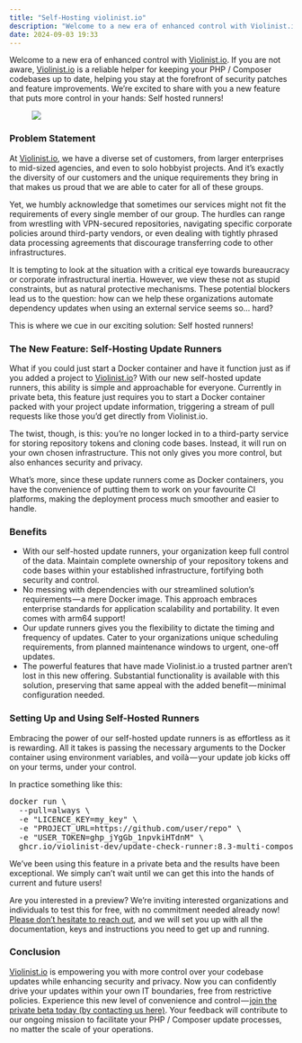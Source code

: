 ```yaml
---
title: "Self-Hosting violinist.io"
description: "Welcome to a new era of enhanced control with Violinist.io. If you are not aware, Violinist.io is a reliable helper for keeping your PHP /…"
date: 2024-09-03 19:33
---
```


<p name="130e" id="130e" class="graf graf--p graf-after--h3">Welcome to a new era of enhanced control with <a href="https://violinist.io/" data-href="https://violinist.io/" class="markup--anchor markup--p-anchor" rel="noopener" target="_blank">Violinist.io</a>. If you are not aware, <a href="https://violinist.io/" data-href="https://violinist.io/" class="markup--anchor markup--p-anchor" rel="noopener" target="_blank">Violinist.io</a> is a reliable helper for keeping your PHP / Composer codebases up to date, helping you stay at the forefront of security patches and feature improvements. We’re excited to share with you a new feature that puts more control in your hands: Self hosted runners!</p><figure name="02d0" id="02d0" class="graf graf--figure graf-after--p"><img class="graf-image" data-image-id="1*sEf03GsXMzEce1o4q2_3dw.jpeg" data-width="1024" data-height="1024" data-is-featured="true" src="https://cdn-images-1.medium.com/max/800/1*sEf03GsXMzEce1o4q2_3dw.jpeg"></figure><h3 name="f720" id="f720" class="graf graf--h3 graf-after--figure">Problem Statement</h3><p name="3621" id="3621" class="graf graf--p graf-after--h3">At <a href="https://violinist.io/" data-href="https://violinist.io/" class="markup--anchor markup--p-anchor" rel="noopener" target="_blank">Violinist.io</a>, we have a diverse set of customers, from larger enterprises to mid-sized agencies, and even to solo hobbyist projects. And it’s exactly the diversity of our customers and the unique requirements they bring in that makes us proud that we are able to cater for all of these groups.</p><p name="35c9" id="35c9" class="graf graf--p graf-after--p">Yet, we humbly acknowledge that sometimes our services might not fit the requirements of every single member of our group. The hurdles can range from wrestling with VPN-secured repositories, navigating specific corporate policies around third-party vendors, or even dealing with tightly phrased data processing agreements that discourage transferring code to other infrastructures.</p><p name="ff84" id="ff84" class="graf graf--p graf-after--p">It is tempting to look at the situation with a critical eye towards bureaucracy or corporate infrastructural inertia. However, we view these not as stupid constraints, but as natural protective mechanisms. These potential blockers lead us to the question: how can we help these organizations automate dependency updates when using an external service seems so… hard?</p><p name="b1cd" id="b1cd" class="graf graf--p graf-after--p">This is where we cue in our exciting solution: Self hosted runners!</p><h3 name="5aa2" id="5aa2" class="graf graf--h3 graf-after--p">The New Feature: Self-Hosting Update Runners</h3><p name="6109" id="6109" class="graf graf--p graf-after--h3">What if you could just start a Docker container and have it function just as if you added a project to <a href="https://violinist.io/" data-href="https://violinist.io/" class="markup--anchor markup--p-anchor" rel="noopener" target="_blank">Violinist.io</a>? With our new self-hosted update runners, this ability is simple and approachable for everyone. Currently in private beta, this feature just requires you to start a Docker container packed with your project update information, triggering a stream of pull requests like those you’d get directly from Violinist.io.</p><p name="172c" id="172c" class="graf graf--p graf-after--p">The twist, though, is this: you’re no longer locked in to a third-party service for storing repository tokens and cloning code bases. Instead, it will run on your own chosen infrastructure. This not only gives you more control, but also enhances security and privacy.</p><p name="a83e" id="a83e" class="graf graf--p graf-after--p">What’s more, since these update runners come as Docker containers, you have the convenience of putting them to work on your favourite CI platforms, making the deployment process much smoother and easier to handle.</p><h3 name="b181" id="b181" class="graf graf--h3 graf-after--p">Benefits</h3><ul class="postList"><li name="4e27" id="4e27" class="graf graf--li graf-after--h3">With our self-hosted update runners, your organization keep full control of the data. Maintain complete ownership of your repository tokens and code bases within your established infrastructure, fortifying both security and control.</li><li name="1fbd" id="1fbd" class="graf graf--li graf-after--li">No messing with dependencies with our streamlined solution’s requirements — a mere Docker image. This approach embraces enterprise standards for application scalability and portability. It even comes with arm64 support!</li><li name="9965" id="9965" class="graf graf--li graf-after--li">Our update runners gives you the flexibility to dictate the timing and frequency of updates. Cater to your organizations unique scheduling requirements, from planned maintenance windows to urgent, one-off updates.</li><li name="d041" id="d041" class="graf graf--li graf-after--li">The powerful features that have made Violinist.io a trusted partner aren’t lost in this new offering. Substantial functionality is available with this solution, preserving that same appeal with the added benefit — minimal configuration needed.</li></ul><h3 name="03e1" id="03e1" class="graf graf--h3 graf-after--li">Setting Up and Using Self-Hosted Runners</h3><p name="422d" id="422d" class="graf graf--p graf-after--h3">Embracing the power of our self-hosted update runners is as effortless as it is rewarding. All it takes is passing the necessary arguments to the Docker container using environment variables, and voilà — your update job kicks off on your terms, under your control.</p><p name="8ed4" id="8ed4" class="graf graf--p graf-after--p">In practice something like this:</p><pre data-code-block-mode="2" spellcheck="false" data-code-block-lang="bash" name="5208" id="5208" class="graf graf--pre graf-after--p graf--preV2"><span class="pre--content">docker run \<br>  --pull=always \<br>  -e <span class="hljs-string">"LICENCE_KEY=my_key"</span> \<br>  -e <span class="hljs-string">"PROJECT_URL=https://github.com/user/repo"</span> \<br>  -e <span class="hljs-string">"USER_TOKEN=ghp_jYgGb_1npvkiHTdnM"</span> \<br>  ghcr.io/violinist-dev/update-check-runner:8.3-multi-composer-2</span></pre><p name="4d91" id="4d91" class="graf graf--p graf-after--pre">We’ve been using this feature in a private beta and the results have been exceptional. We simply can’t wait until we can get this into the hands of current and future users!</p><p name="2a27" id="2a27" class="graf graf--p graf-after--p">Are you interested in a preview? We’re inviting interested organizations and individuals to test this for free, with no commitment needed already now! <a href="https://violinist.io/contact" data-href="https://violinist.io/contact" class="markup--anchor markup--p-anchor" rel="noopener" target="_blank">Please don’t hesitate to reach out</a>, and we will set you up with all the documentation, keys and instructions you need to get up and running.</p><h3 name="e1f3" id="e1f3" class="graf graf--h3 graf-after--p">Conclusion</h3><p name="7610" id="7610" class="graf graf--p graf-after--h3 graf--trailing"><a href="https://violinist.io/" data-href="https://violinist.io/" class="markup--anchor markup--p-anchor" rel="noopener" target="_blank">Violinist.io</a> is empowering you with more control over your codebase updates while enhancing security and privacy. Now you can confidently drive your updates within your own IT boundaries, free from restrictive policies. Experience this new level of convenience and control — <a href="https://violinist.io/contact" data-href="https://violinist.io/contact" class="markup--anchor markup--p-anchor" rel="noopener" target="_blank">join the private beta today (by contacting us here)</a>. Your feedback will contribute to our ongoing mission to facilitate your PHP / Composer update processes, no matter the scale of your operations.</p>